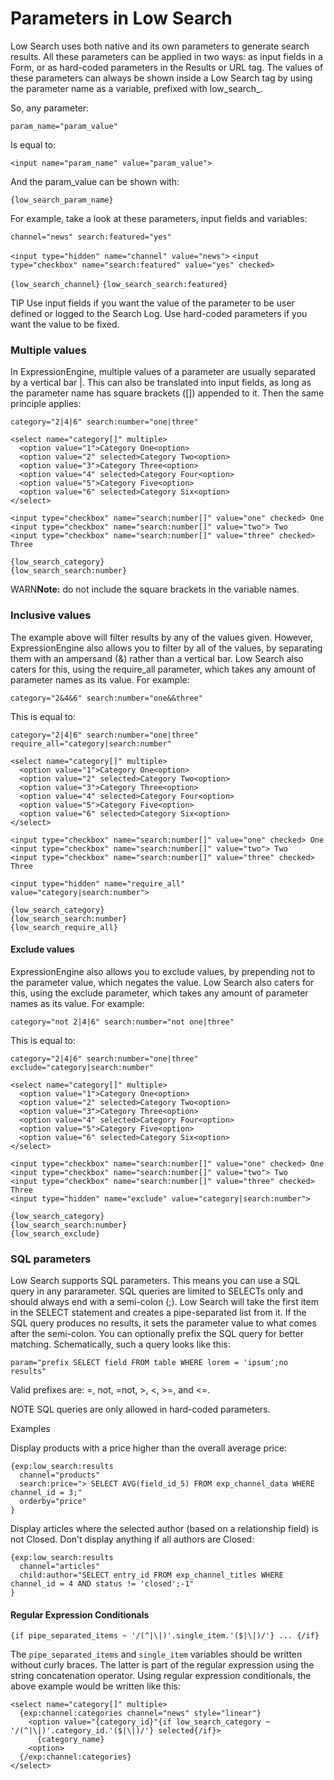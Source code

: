 <!--
    This source file is part of the open source project
    ExpressionEngine User Guide (https://github.com/ExpressionEngine/ExpressionEngine-User-Guide)

    @link      https://expressionengine.com/
    @copyright Copyright (c) 2003-2020, Packet Tide, LLC (https://packettide.com)
    @license   https://expressionengine.com/license Licensed under Apache License, Version 2.0
-->
# Parameters in Low Search

Low Search uses both native and its own parameters to generate search results. All these parameters can be applied in two ways: as input fields in a Form, or as hard-coded parameters in the Results or URL tag. The values of these parameters can always be shown inside a Low Search tag by using the parameter name as a variable, prefixed with low_search_.

So, any parameter:

`param_name="param_value"`

Is equal to:

`<input name="param_name" value="param_value">`

And the param_value can be shown with:

`{low_search_param_name}`

For example, take a look at these parameters, input fields and variables:

`channel="news" search:featured="yes"`

`<input type="hidden" name="channel" value="news">`
`<input type="checkbox" name="search:featured" value="yes" checked>`

`{low_search_channel}`
`{low_search_search:featured}`

TIP Use input fields if you want the value of the parameter to be user defined or logged to the Search Log. Use hard-coded parameters if you want the value to be fixed.

### Multiple values

In ExpressionEngine, multiple values of a parameter are usually separated by a vertical bar |. This can also be translated into input fields, as long as the parameter name has square brackets ([]) appended to it. Then the same principle applies:

`category="2|4|6" search:number="one|three"`

    <select name="category[]" multiple>
      <option value="1">Category One<option>
      <option value="2" selected>Category Two<option>
      <option value="3">Category Three<option>
      <option value="4" selected>Category Four<option>
      <option value="5">Category Five<option>
      <option value="6" selected>Category Six<option>
    </select>

    <input type="checkbox" name="search:number[]" value="one" checked> One
    <input type="checkbox" name="search:number[]" value="two"> Two
    <input type="checkbox" name="search:number[]" value="three" checked> Three

    {low_search_category}
    {low_search_search:number}

WARN**Note:** do not include the square brackets in the variable names.

### Inclusive values

The example above will filter results by any of the values given. However, ExpressionEngine also allows you to filter by all of the values, by separating them with an ampersand (&) rather than a vertical bar. Low Search also caters for this, using the require_all parameter, which takes any amount of parameter names as its value. For example:

`category="2&4&6" search:number="one&&three"`

This is equal to:

`category="2|4|6" search:number="one|three" require_all="category|search:number"`

    <select name="category[]" multiple>
      <option value="1">Category One<option>
      <option value="2" selected>Category Two<option>
      <option value="3">Category Three<option>
      <option value="4" selected>Category Four<option>
      <option value="5">Category Five<option>
      <option value="6" selected>Category Six<option>
    </select>

    <input type="checkbox" name="search:number[]" value="one" checked> One
    <input type="checkbox" name="search:number[]" value="two"> Two
    <input type="checkbox" name="search:number[]" value="three" checked> Three

    <input type="hidden" name="require_all" value="category|search:number">

    {low_search_category}
    {low_search_search:number}
    {low_search_require_all}

#### Exclude values

ExpressionEngine also allows you to exclude values, by prepending not  to the parameter value, which negates the value. Low Search also caters for this, using the exclude parameter, which takes any amount of parameter names as its value. For example:

`category="not 2|4|6" search:number="not one|three"`

This is equal to:

`category="2|4|6" search:number="one|three" exclude="category|search:number"`

    <select name="category[]" multiple>
      <option value="1">Category One<option>
      <option value="2" selected>Category Two<option>
      <option value="3">Category Three<option>
      <option value="4" selected>Category Four<option>
      <option value="5">Category Five<option>
      <option value="6" selected>Category Six<option>
    </select>

    <input type="checkbox" name="search:number[]" value="one" checked> One
    <input type="checkbox" name="search:number[]" value="two"> Two
    <input type="checkbox" name="search:number[]" value="three" checked> Three
    <input type="hidden" name="exclude" value="category|search:number">

    {low_search_category}
    {low_search_search:number}
    {low_search_exclude}

### SQL parameters

Low Search supports SQL parameters. This means you can use a SQL query in any pararameter. SQL queries are limited to SELECTs only and should always end with a semi-colon (;). Low Search will take the first item in the SELECT statement and creates a pipe-separated list from it. If the SQL query produces no results, it sets the parameter value to what comes after the semi-colon. You can optionally prefix the SQL query for better matching. Schematically, such a query looks like this:

`param="prefix SELECT field FROM table WHERE lorem = 'ipsum';no results"`

Valid prefixes are: =, not, =not, >, <, >=, and <=.

NOTE SQL queries are only allowed in hard-coded parameters.

Examples

Display products with a price higher than the overall average price:

    {exp:low_search:results
      channel="products"
      search:price="> SELECT AVG(field_id_5) FROM exp_channel_data WHERE channel_id = 3;"
      orderby="price"
    }

Display articles where the selected author (based on a relationship field) is not Closed. Don’t display anything if all authors are Closed:

    {exp:low_search:results
      channel="articles"
      child:author="SELECT entry_id FROM exp_channel_titles WHERE channel_id = 4 AND status != 'closed';-1"
    }


#### Regular Expression Conditionals

`{if pipe_separated_items ~ '/(^|\|)'.single_item.'($|\|)/'} ... {/if}`

The `pipe_separated_items` and `single_item` variables should be written without curly braces. The latter is part of the regular expression using the string concatenation operator. Using regular expression conditionals, the above example would be written like this:

    <select name="category[]" multiple>
      {exp:channel:categories channel="news" style="linear"}
        <option value="{category_id}"{if low_search_category ~ '/(^|\|)'.category_id.'($|\|)/'} selected{/if}>
          {category_name}
        <option>
      {/exp:channel:categories}
    </select>